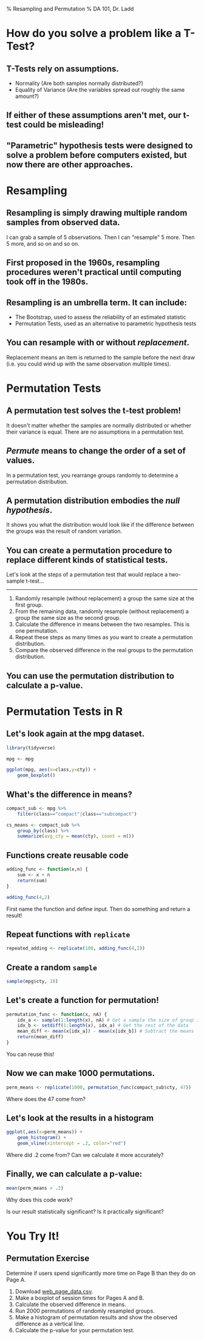% Resampling and Permutation
% DA 101, Dr. Ladd

# How do you solve a problem like a T-Test?

## T-Tests rely on assumptions.

- Normality (Are both samples normally distributed?)
- Equality of Variance (Are the variables spread out roughly the same amount?)

## If either of these assumptions aren't met, our t-test could be misleading!

## "Parametric" hypothesis tests were designed to solve a problem before computers existed, but now there are other approaches.

# Resampling

## Resampling is simply drawing multiple random samples from observed data.

I can grab a sample of 5 observations. Then I can "resample" 5 more. Then 5 more, and so on and so on.

## First proposed in the 1960s, resampling procedures weren't practical until computing took off in the 1980s.

## Resampling is an umbrella term. It can include:

- The Bootstrap, used to assess the reliability of an estimated statistic
- Permutation Tests, used as an alternative to parametric hypothesis tests

## You can resample with or without *replacement*.

Replacement means an item is returned to the sample before the next draw (i.e. you could wind up with the same observation multiple times).

# Permutation Tests

## A permutation test solves the t-test problem!

It doesn't matter whether the samples are normally distributed or whether their variance is equal. There are no assumptions in a permutation test.

## *Permute* means to change the order of a set of values.

In a permutation test, you rearrange groups randomly to determine a permutation distribution.

## A permutation distribution embodies the *null hypothesis*.

It shows you what the distribution would look like if the difference between the groups was the result of random variation.

## You can create a permutation procedure to replace different kinds of statistical tests.

Let's look at the steps of a permutation test that would replace a two-sample t-test...

---

1. Randomly resample (without replacement) a group the same size at the first group.
2. From the remaining data, randomly resample (without replacement) a group the same size as the second group.
3. Calculate the difference in means between the two resamples. This is one permutation.
4. Repeat these steps as many times as you want to create a permutation distribution.
5. Compare the observed difference in the real groups to the permutation distribution.

## You can use the permutation distribution to calculate a p-value.

# Permutation Tests in R

## Let's look again at the mpg dataset.

```r
library(tidyverse)

mpg <- mpg

ggplot(mpg, aes(x=class,y=cty)) +
	geom_boxplot()
```

## What's the difference in means?

```r
compact_sub <- mpg %>%
	filter(class=="compact"|class=="subcompact")

cs_means <- compact_sub %>%
	group_by(class) %>%
	summarize(avg_cty = mean(cty), count = n())
```

## Functions create reusable code

```r
adding_func <- function(x,n) {
	sum <- x + n
	return(sum)
}

adding_func(4,2)
```

First name the function and define input. Then do something and return a result!

## Repeat functions with `replicate`

```r
repeated_adding <- replicate(100, adding_func(4,2))
```

## Create a random `sample`

```r
sample(mpg$cty, 10)
```

## Let's create a function for permutation!

```r
permutation_func <- function(x, nA) {
	idx_a <- sample(1:length(x), nA) # Get a sample the size of group 1
	idx_b <- setdiff(1:length(x), idx_a) # Get the rest of the data
	mean_diff <- mean(x[idx_a]) - mean(x[idx_b]) # Subtract the means
	return(mean_diff)
}
```

You can reuse this!

## Now we can make 1000 permutations.

```r
perm_means <- replicate(1000, permutation_func(compact_sub$cty, 47))
```

Where does the 47 come from?

## Let's look at the results in a histogram

```r
ggplot(,aes(x=perm_means)) +
	geom_histogram() +
	geom_vline(xintercept = .2, color="red")
```

Where did .2 come from? Can we calculate it more accurately?

## Finally, we can calculate a p-value:

```r
mean(perm_means > .2)
```

Why does this code work?

Is our result statistically significant? Is it practically significant?

# You Try It!

## Permutation Exercise

Determine if users spend significantly more time on Page B than they do on Page A.

1. Download <a href="https://jrladd.com/DA101/data/web_page_data.csv" download>web_page_data.csv</a>.
2. Make a boxplot of session times for Pages A and B.
3. Calculate the observed difference in means.
4. Run 2000 permutations of randomly resampled groups.
5. Make a histogram of permutation results and show the observed difference as a vertical line.
6. Calculate the p-value for your permutation test.
